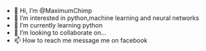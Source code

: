 - 👋 Hi, I’m @MaximumChimp
- 👀 I’m interested in python,machine learning and neural networks
- 🌱 I’m currently learning python  
- 💞️ I’m looking to collaborate on...
- 📫 How to reach me message me on facebook

<!---
MaximumChimp/MaximumChimp is a ✨ special ✨ repository because its `README.md` (this file) appears on your GitHub profile.
You can click the Preview link to take a look at your changes.
--->
